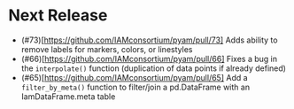 
# Next Release

- (#73)[https://github.com/IAMconsortium/pyam/pull/73] Adds ability to remove labels for markers, colors, or linestyles
- (#66)[https://github.com/IAMconsortium/pyam/pull/66] Fixes a bug in the `interpolate()` function (duplication of data points if already defined)
- (#65)[https://github.com/IAMconsortium/pyam/pull/65] Add a `filter_by_meta()` function to filter/join a pd.DataFrame with an IamDataFrame.meta table
